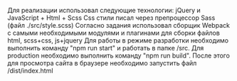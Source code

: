 Для реализации использовал следующие технологии:
jQuery и JavaScript + Html + Scss
Css стили писал через препроцессор Sass (файл ./src/style.scss)
Согласно задания использовал сборщик Webpack с самыми необходимыми модулями и плагинами для сборки файлов html, scss+css, js+jquery
Для работы в режиме разработки необходимо выполнить команду "npm run start" и работать в папке /src.
Для production необходимо выполнить команду "npm run build". После этого для просмотра сайта в браузере необходимо запустить файл /dist/index.html

